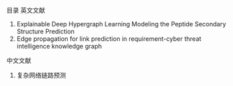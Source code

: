目录
英文文献
1. Explainable Deep Hypergraph Learning Modeling the Peptide Secondary Structure Prediction
2. Edge propagation for link prediction in requirement-cyber threat intelligence knowledge graph


中文文献
1. 复杂网络链路预测
